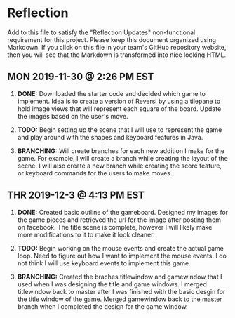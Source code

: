 # Reflection

Add to this file to satisfy the "Reflection Updates" non-functional requirement
for this project. Please keep this document organized using Markdown. If you
click on this file in your team's GitHub repository website, then you will see
that the Markdown is transformed into nice looking HTML.


## MON 2019-11-30 @ 2:26 PM EST

1. **DONE:** Downloaded the starter code and decided which game to implement. Idea is to create
    a version of Reversi by using a tilepane to hold image views that will represent each square
    of the board. Update the images based on the user's move.

2. **TODO:** Begin setting up the scene that I will use to represent the game and play around with
    the shapes and keyboard features in Java.

3. **BRANCHING:** Will create branches for each new addition I make for the game. For example, I will
    create a branch while creating the layout of the scene. I will also create a new branch while creating
    the score feature, or keyboard commands for the users to make moves.

## THR 2019-12-3 @ 4:13 PM EST

1. **DONE:** Created basic outline of the gameboard. Designed my images for the game pieces and retrieved
    the url for the image after posting them on facebook. The title scene is complete, however I will
    likely make more modifications to it to make it look cleaner.

2. **TODO:** Begin working on the mouse events and create the actual game loop. Need to figure out how I want
    to implement the mouse events. I do not think I will use keyboard events to implement this game.

3. **BRANCHING:** Created the braches titlewindow and gamewindow that I used when I was designing the title
    and game windows. I merged titlewindow back to master after I was finished with the basic desgin for
    the title window of the game. Merged gamewindow back to the master branch when I completed the design for
    the game window.
